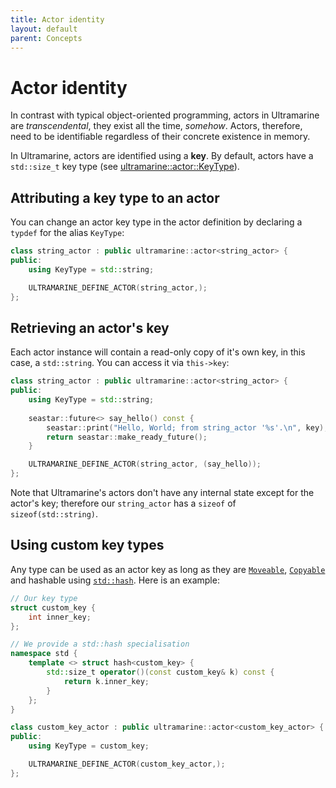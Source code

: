 ```yaml
---
title: Actor identity
layout: default
parent: Concepts
---
```


# Actor identity

In contrast with typical object-oriented programming, actors in Ultramarine are *transcendental*, they exist all the time, *somehow*.
Actors, therefore, need to be identifiable regardless of their concrete existence in memory.

In Ultramarine, actors are identified using a **key**. By default, actors have a `std::size_t` key type (see [ultramarine::actor::KeyType](../api/doc_ultramarine__actor.md#standardese-ultramarine__actor__KeyType)).

## Attributing a key type to an actor

You can change an actor key type in the actor definition by declaring a `typdef` for the alias `KeyType`:

```cpp
class string_actor : public ultramarine::actor<string_actor> {
public:
    using KeyType = std::string;

    ULTRAMARINE_DEFINE_ACTOR(string_actor,);
};
```

## Retrieving an actor's key

Each actor instance will contain a read-only copy of it's own key, in this case, a `std::string`. You can access it via `this->key`:

```cpp
class string_actor : public ultramarine::actor<string_actor> {
public:
    using KeyType = std::string;
    
    seastar::future<> say_hello() const {
        seastar::print("Hello, World; from string_actor '%s'.\n", key);
        return seastar::make_ready_future();
    }

    ULTRAMARINE_DEFINE_ACTOR(string_actor, (say_hello));
};
```

Note that Ultramarine's actors don't have any internal state except for the actor's key; therefore our `string_actor` has a `sizeof` of `sizeof(std::string)`.

## Using custom key types

Any type can be used as an actor key as long as they are [`Moveable`](https://en.cppreference.com/w/cpp/concepts/Moveable), [`Copyable`](https://en.cppreference.com/w/cpp/concepts/Copyable) and hashable using [`std::hash`](https://en.cppreference.com/w/cpp/utility/hash). Here is an example:

```cpp
// Our key type
struct custom_key {
    int inner_key;
};

// We provide a std::hash specialisation
namespace std {
    template <> struct hash<custom_key> {
        std::size_t operator()(const custom_key& k) const {
            return k.inner_key;
        }
    };
}

class custom_key_actor : public ultramarine::actor<custom_key_actor> {
public:
    using KeyType = custom_key;

    ULTRAMARINE_DEFINE_ACTOR(custom_key_actor,);
};
```

